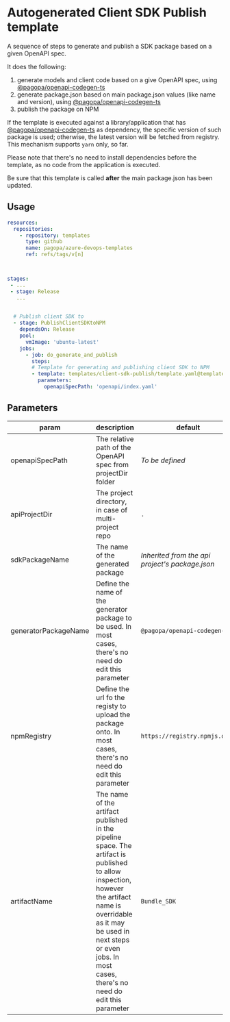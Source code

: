 # Autogenerated Client SDK Publish template

A sequence of steps to generate and publish a SDK package based on a given OpenAPI spec. 

It does the following:

1. generate models and client code based on a give OpenAPI spec, using [@pagopa/openapi-codegen-ts](https://www.npmjs.com/package/@pagopa/openapi-codegen-ts)
1. generate package.json based on main package.json values (like name and version), using [@pagopa/openapi-codegen-ts](https://www.npmjs.com/package/@pagopa/openapi-codegen-ts)
1. publish the package on NPM

If the template is executed against a library/application that has [@pagopa/openapi-codegen-ts](https://www.npmjs.com/package/@pagopa/openapi-codegen-ts) as dependency, the specific version of such package is used; otherwise, the latest version will be fetched from registry. This mechanism supports `yarn` only, so far. 

Please note that there's no need to install dependencies before the template, as no code from the application is executed.

Be sure that this template is called **after** the main package.json has been updated.


## Usage

```yaml
resources:
  repositories:
    - repository: templates
      type: github
      name: pagopa/azure-devops-templates
      ref: refs/tags/v[n]



stages:
 - ...
 - stage: Release
   ...
  

  # Publish client SDK to 
  - stage: PublishClientSDKtoNPM
    dependsOn: Release 
    pool:
      vmImage: 'ubuntu-latest'
    jobs:
      - job: do_generate_and_publish   
        steps:
        # Template for generating and publishing client SDK to NPM
        - template: templates/client-sdk-publish/template.yaml@templates
          parameters:
            openapiSpecPath: 'openapi/index.yaml'

```

## Parameters

|param|description|default|required|
|-|-|-|-|
|openapiSpecPath|The relative path of the OpenAPI spec from projectDir folder | _To be defined_ |yes|
|apiProjectDir|The project directory, in case of multi-project repo |`.`|no|
|sdkPackageName|The name of the generated package| _Inherited from the api project's package.json_ |no|
|generatorPackageName|Define the name of the generator package to be used. In most cases, there's no need do edit this parameter|`@pagopa/openapi-codegen-ts`|no|
|npmRegistry|Define the url fo the registy to upload the package onto. In most cases, there's no need do edit this parameter|`https://registry.npmjs.org/`|no|
|artifactName|The name of the artifact published in the pipeline space. The artifact is published to allow inspection, however the artifact name is overridable as it may be used in next steps or even jobs. In most cases, there's no need do edit this parameter|`Bundle_SDK`|no|

